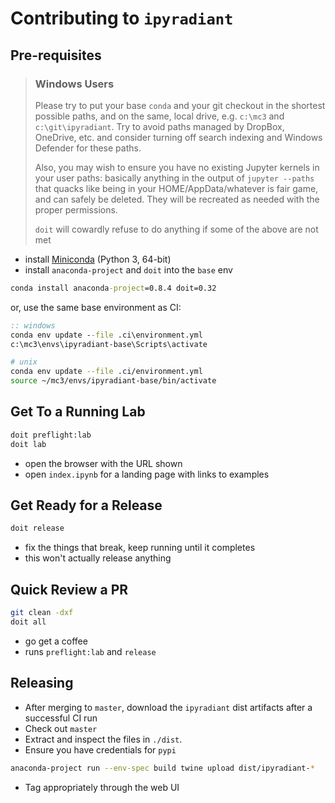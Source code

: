 # Contributing to `ipyradiant`

## Pre-requisites

> ### Windows Users
>
> Please try to put your base `conda` and your git checkout in the shortest possible
> paths, and on the same, local drive, e.g. `c:\mc3` and `c:\git\ipyradiant`. Try to
> avoid paths managed by DropBox, OneDrive, etc. and consider turning off search
> indexing and Windows Defender for these paths.
>
> Also, you may wish to ensure you have no existing Jupyter kernels in your user paths:
> basically anything in the output of `jupyter --paths` that quacks like being in your
> HOME/AppData/whatever is fair game, and can safely be deleted. They will be recreated
> as needed with the proper permissions.
>
> `doit` will cowardly refuse to do anything if some of the above are not met

- install [Miniconda](https://docs.conda.io/en/latest/miniconda.html) (Python 3, 64-bit)
- install `anaconda-project` and `doit` into the `base` env

```bat
conda install anaconda-project=0.8.4 doit=0.32
```

or, use the same base environment as CI:

```bat
:: windows
conda env update --file .ci\environment.yml
c:\mc3\envs\ipyradiant-base\Scripts\activate
```

```bash
# unix
conda env update --file .ci/environment.yml
source ~/mc3/envs/ipyradiant-base/bin/activate
```

## Get To a Running Lab

```bash
doit preflight:lab
doit lab
```

- open the browser with the URL shown
- open `index.ipynb` for a landing page with links to examples

## Get Ready for a Release

```bash
doit release
```

- fix the things that break, keep running until it completes
- this won't actually release anything

## Quick Review a PR

```bash
git clean -dxf
doit all
```

- go get a coffee
- runs `preflight:lab` and `release`

## Releasing

- After merging to `master`, download the `ipyradiant` dist artifacts after a successful
  CI run
- Check out `master`
- Extract and inspect the files in `./dist`.
- Ensure you have credentials for `pypi`

```bash
anaconda-project run --env-spec build twine upload dist/ipyradiant-*
```

- Tag appropriately through the web UI

